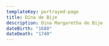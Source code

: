 ```yaml
---
templateKey: portrayed-page
title: Dina de Bije
description: Dina Margaretha de Bije
dateBirth: "1680"
dateDeath: "1740"
---
```

